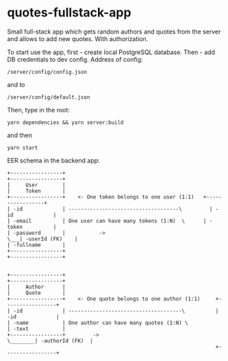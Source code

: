 # quotes-fullstack-app
Small full-stack app which gets random authors and quotes from the server and allows to add new quotes. With authorization.

To start use the app, first - create local PostgreSQL database.
Then - add DB credentials to dev config. Address of config:
````
/server/config/config.json
````
and to
````
/server/config/default.json
````
Then, type in the root:
````
yarn dependencies && yarn server:build
````
and then
````
yarn start
````

EER schema in the backend app:

````
+-----------------+							                              +-----------------+
|     User        |							                              |     Token       |
+-----------------+	   <- One token belongs to one user (1:1)	+-----------------+
| -id             | ------------------------------------\		  | -id             |              
| -email          | One user can have many tokens (1:N)  \		| -token          |
| -password       |		      ->			                      \___| -userId (FK)    |
| -fullname       |							                              +-----------------+
+-----------------+


+-----------------+							                                    +-----------------+
|     Author      |							                                    |     Quote       |
+-----------------+	   <- One quote belongs to one author (1:1)	    +-----------------+
| -id             | -------------------------------------\         	| -id             |
| -name           | One author can have many quotes (1:N) \		      | -text           |
+-----------------+			->       	                         \________| -authorId (FK)  |
                                                                    +-----------------+
````
